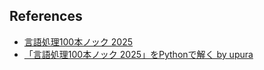 ## References
- [言語処理100本ノック 2025](https://nlp100.github.io/2025/ja/index.html)
- [「言語処理100本ノック 2025」をPythonで解く by upura](https://github.com/upura/nlp100v2025)
